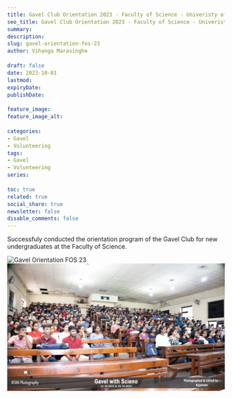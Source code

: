 ```yaml
---
title: Gavel Club Orientation 2023 - Faculty of Science - Univeristy of Peradeniya
seo_title: Gavel Club Orientation 2023 - Faculty of Science - Univeristy of Peradeniya
summary: 
description: 
slug: gavel-orientation-fos-23
author: Vihanga Marasinghe

draft: false
date: 2023-10-01
lastmod: 
expiryDate: 
publishDate: 

feature_image: 
feature_image_alt: 

categories:
- Gavel
- Volunteering
tags: 
- Gavel
- Volunteering
series:

toc: true
related: true
social_share: true
newsletter: false
disable_comments: false
---
```


Successfuly conducted the orientation program of the Gavel Club for new undergraduates at the Faculty of Science.

![Gavel Orientation FOS 23](gavel-orientation.JPG)
![Gavel Orientation FOS 23](gavel-orientation-1.jpg)